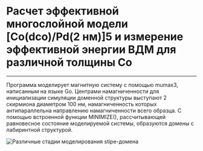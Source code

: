 # Расчет эффективной многослойной модели [Co(dсo)/Pd(2 нм)]5 и измерение эффективной энергии ВДМ для различной толщины Co
_________

 Программа моделирует магнитную систему с помощью mumax3, написанным на языке Go. 
Центрами намагниченности для инициализации симуляции доменной структуры выступают 2 скирмиона диаметром 100 нм, намагниченность которых антипараллельна направлению намагниченности всего образца. С помощью встроенной функции MINIMIZE(), рассчитывающей равновесное состояние моделируемой системы, образуются домены с лабиринтной структурой.

![Различные стадии моделирования stipe-домена](https://drive.google.com/file/d/1OYpfn0hfv_HCzrSCgt3g7_SCHyBSCfvT/view?usp=sharing)
